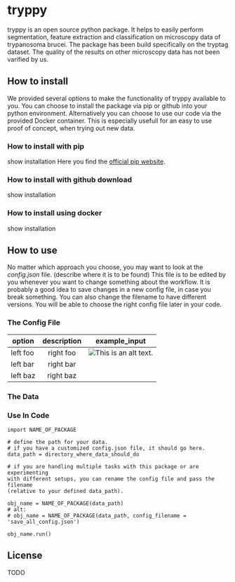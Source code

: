 # tryppy

tryppy is an open source python package. It helps to easily perform segmentation, feature extraction and classification on microscopy data of trypanosoma brucei. The package has been build specifically on the tryptag dataset. The quality of the results on other microscopy data has not been varified by us.

## How to install
We provided several options to make the functionality of tryppy available to you. You can choose to install the package via pip or github into your python environment. Alternatively you can choose to use our code via the provided Docker container. This is especially usefull for an easy to use proof of concept, when trying out new data.

### How to install with pip
show installation
Here you find the [official pip website](TODO).

### How to install with github download
show installation

### How to install using docker
show installation

## How to use
No matter which approach you choose, you may want to look at the *config.json* file. (describe where it is to be found) This file is to be edited by you whenever you want to change something about the workflow. It is probably a good idea to save changes in a new config file, in case you break something. You can also change the filename to have different versions. You will be able to choose the right config file later in your code.

### The Config File

| option        | description   | example_input |
| ------------- |:-------------:|---------------|
| left foo      | right foo     |![This is an alt text.](/image/sample.webp "This is a sample image.")|
| left bar      | right bar     ||
| left baz      | right baz     ||

### The Data

### Use In Code


```
import NAME_OF_PACKAGE

# define the path for your data.
# if you have a customized config.json file, it should go here.
data_path = directory_where_data_should_do

# if you are handling multiple tasks with this package or are experimenting
with different setups, you can rename the config file and pass the filename
(relative to your defined data_path).

obj_name = NAME_OF_PACKAGE(data_path)
# alt: 
# obj_name = NAME_OF_PACKAGE(data_path, config_filename = 'save_all_config.json')

obj_name.run()

```


## License

TODO

